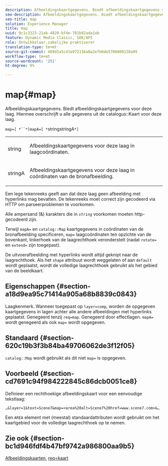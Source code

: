 ```yaml
---
description: Afbeeldingskaartgegevens. Biedt afbeeldingskaartgegevens voor deze laag. Hiermee overschrijft u alle gegevens uit de catalogus Kaart voor deze laag.
seo-description: Afbeeldingskaartgegevens. Biedt afbeeldingskaartgegevens voor deze laag. Hiermee overschrijft u alle gegevens uit de catalogus Kaart voor deze laag.
seo-title: map
solution: Experience Manager
title: map
uuid: 9c1c3323-21ab-4820-bf4e-761b82ada1ab
feature: Dynamic Media Classic, SDK/API
role: Ontwikkelaar,zakelijke praktiserer
translation-type: tm+mt
source-git-commit: 469d1a5c43a972116a8a2efb0de5708800130a99
workflow-type: tm+mt
source-wordcount: '251'
ht-degree: 0%

---
```



# map{#map}

Afbeeldingskaartgegevens. Biedt afbeeldingskaartgegevens voor deze laag. Hiermee overschrijft u alle gegevens uit de catalogus::Kaart voor deze laag.

`map=[ *``*]mapA=[ *`stringstringA`*]`

<table id="simpletable_2E32B25D5F6246A18A8AF817903877ED"> 
 <tr class="strow"> 
  <td class="stentry"> <p><span class="codeph"> <span class="varname"> string</span></span> </p></td> 
  <td class="stentry"> <p>Afbeeldingskaartgegevens voor deze laag in laagcoördinaten. </p></td> 
 </tr> 
 <tr class="strow"> 
  <td class="stentry"> <p><span class="codeph"> <span class="varname"> stringA</span></span> </p></td> 
  <td class="stentry"> <p>Afbeeldingskaartgegevens voor deze laag in coördinaten van de bronafbeelding. </p></td> 
 </tr> 
</table>

Een lege tekenreeks geeft aan dat deze laag geen afbeelding met hyperlinks mag bevatten. De tekenreeks moet correct zijn gecodeerd via HTTP om parseerproblemen te voorkomen.

Alle ampersand (&amp;) karakters die in *`string`* voorkomen moeten http-gecodeerd zijn.

Terwijl `mapA=` en `catalog::Map` kaartgegevens in coördinaten van de bronafbeelding specificeren, `map=` laagcoördinaten ten opzichte van de bovenkant, linkerhoek van de laagrechthoek veronderstelt (nadat `rotate=` en `extend=` zijn toegepast).

De uitvoerafbeelding met hyperlinks wordt altijd geknipt naar de laagrechthoek. Als het `shape` attribuut wordt weggelaten of aan `default` wordt geplaatst, wordt de volledige laagrechthoek gebruikt als het gebied van de beeldkaart.

## Eigenschappen {#section-a18d9ea95c71414a905a68b8839c0843}

Laagkenmerk. Wanneer toegepast op `layer=comp`, worden de opgegeven kaartgegevens in lagen achter alle andere afbeeldingen met hyperlinks geplaatst. Genegeerd tenzij `req=map`. Genegeerd door effectlagen. `mapA=` wordt genegeerd als ook  `map=` wordt opgegeven.

## Standaard {#section-620c19b3f3b84ba49706062de3f12f05}

`catalog::Map` wordt gebruikt als dit niet  `map=` is opgegeven.

## Voorbeeld {#section-cd7691c94f984222845c86dcb0051ce8}

Definieer een rechthoekige afbeeldingskaart voor een eenvoudige tekstlaag:

`…&layer=1&text=Scene7&map=<area%20alt=Scene7%20href=www.scene7.com>&…`

Een `AREA` element met (meestal) standaardattributen wordt gebruikt om het kaartgebied voor de volledige laagrechthoek op te nemen.

## Zie ook {#section-bc1d946fdf4b47bf9742a986800aa9b5}

[Afbeeldingskaarten](../../../../../is-api/http-ref/image-serving-api-ref/c-http-protocol-reference/c-syntax-and-features/r-image-maps.md#reference-ff7d1bac2a064104b0c508a81316fdab),  [req=kaart](../../../../../is-api/http-ref/image-serving-api-ref/c-http-protocol-reference/c-command-reference/r-req/r-req.md#reference-907cdb4a97034db7ad94695f25552e76)
